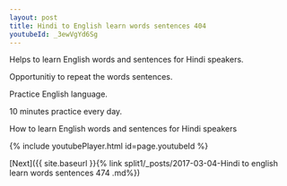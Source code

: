 ```yaml
---
layout: post
title: Hindi to English learn words sentences 404 
youtubeId: _3ewVgYd6Sg
---
```

 
 
Helps to learn English words and sentences for Hindi speakers.

Opportunitiy to repeat the words sentences. 

Practice English language. 
 
10 minutes practice every day. 
 
How to learn English words and sentences for Hindi speakers 
 
{% include youtubePlayer.html id=page.youtubeId %}
 
 
[Next]({{ site.baseurl }}{% link  split1/_posts/2017-03-04-Hindi to english learn words sentences 474 .md%})
 
